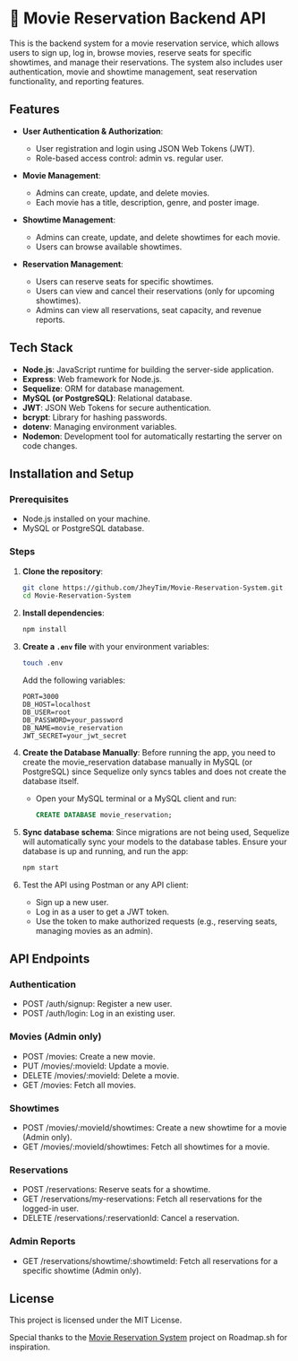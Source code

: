 # 🎥 Movie Reservation Backend API

This is the backend system for a movie reservation service, which allows users to sign up, log in, browse movies, reserve seats for specific showtimes, and manage their reservations. The system also includes user authentication, movie and showtime management, seat reservation functionality, and reporting features.

## Features

* **User Authentication & Authorization**:
    * User registration and login using JSON Web Tokens (JWT).
    * Role-based access control: admin vs. regular user.

* **Movie Management**:
    * Admins can create, update, and delete movies.
    * Each movie has a title, description, genre, and poster image.

* **Showtime Management**:
    * Admins can create, update, and delete showtimes for each movie.
    * Users can browse available showtimes.

* **Reservation Management**:
    * Users can reserve seats for specific showtimes.
    * Users can view and cancel their reservations (only for upcoming showtimes).
    * Admins can view all reservations, seat capacity, and revenue reports.

## Tech Stack

* **Node.js**: JavaScript runtime for building the server-side application.
* **Express**: Web framework for Node.js.
* **Sequelize**: ORM for database management.
* **MySQL (or PostgreSQL)**: Relational database.
* **JWT**: JSON Web Tokens for secure authentication.
* **bcrypt**: Library for hashing passwords.
* **dotenv**: Managing environment variables.
* **Nodemon**: Development tool for automatically restarting the server on code changes.


## Installation and Setup

### Prerequisites
* Node.js installed on your machine.
* MySQL or PostgreSQL database.

### Steps

1. **Clone the repository**:

    ```bash
    git clone https://github.com/JheyTim/Movie-Reservation-System.git
    cd Movie-Reservation-System
    ```

2. **Install dependencies**:

    ```bash
    npm install
    ```

3. **Create a `.env` file** with your environment variables:

    ```bash
    touch .env
    ```

    Add the following variables:
    ```env
    PORT=3000
    DB_HOST=localhost
    DB_USER=root
    DB_PASSWORD=your_password
    DB_NAME=movie_reservation
    JWT_SECRET=your_jwt_secret
    ```

4. **Create the Database Manually**: Before running the app, you need to create the movie_reservation database manually in MySQL (or PostgreSQL) since Sequelize only syncs tables and does not create the database itself.

    * Open your MySQL terminal or a MySQL client and run:
        ```sql
        CREATE DATABASE movie_reservation;
        ```

5. **Sync database schema**: Since migrations are not being used, Sequelize will automatically sync your models to the database tables. Ensure your database is up and running, and run the app:

    ```bash
    npm start
    ```

6. Test the API using Postman or any API client:

    * Sign up a new user.
    * Log in as a user to get a JWT token.
    * Use the token to make authorized requests (e.g., reserving seats, managing movies as an admin).

## API Endpoints

### Authentication
* POST /auth/signup: Register a new user.
* POST /auth/login: Log in an existing user.

### Movies (Admin only)
* POST /movies: Create a new movie.
* PUT /movies/:movieId: Update a movie.
* DELETE /movies/:movieId: Delete a movie.
* GET /movies: Fetch all movies.

### Showtimes
* POST /movies/:movieId/showtimes: Create a new showtime for a movie (Admin only).
* GET /movies/:movieId/showtimes: Fetch all showtimes for a movie.

### Reservations
* POST /reservations: Reserve seats for a showtime.
* GET /reservations/my-reservations: Fetch all reservations for the logged-in user.
* DELETE /reservations/:reservationId: Cancel a reservation.

### Admin Reports
* GET /reservations/showtime/:showtimeId: Fetch all reservations for a specific showtime (Admin only).

## License
This project is licensed under the MIT License.

Special thanks to the [Movie Reservation System](https://roadmap.sh/projects/movie-reservation-system) project on Roadmap.sh for inspiration.